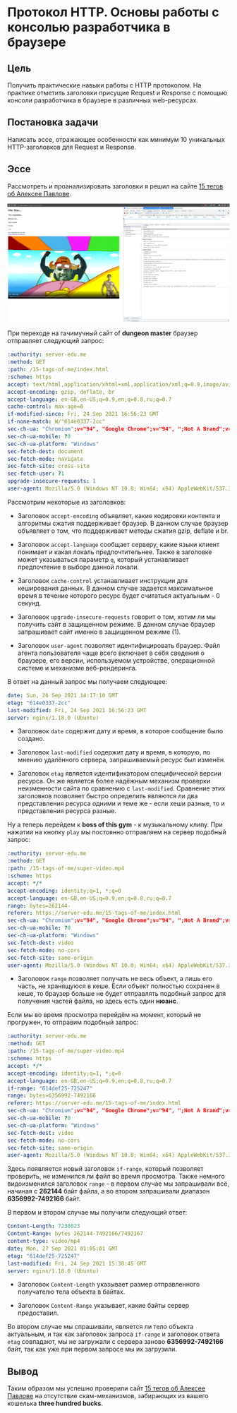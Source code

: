 # Протокол HTTP. Основы работы с консолью разработчика в браузере


## Цель

Получить практические навыки работы с HTTP протоколом. На практике отметить заголовки присущие Request и Response с помощью консоли разработчика в браузере в различных web-ресурсах.


## Постановка задачи

Написать эссе, отражающее особенности как минимум 10 уникальных HTTP-заголовков для Request и Response.


## Эссе

Рассмотреть и проанализировать заголовки я решил на сайте [15 тегов об Алексее Павлове](https://server-edu.me/15-tags-of-me/index.html).

![15 тегов об Алексее Павлове](images/15-tags-of-Aleksei-Pavlov.png)

При переходе на гачимучный сайт of **dungeon master** браузер отправляет следующий запрос:

```yaml
:authority: server-edu.me
:method: GET
:path: /15-tags-of-me/index.html
:scheme: https
accept: text/html,application/xhtml+xml,application/xml;q=0.9,image/avif,image/webp,image/apng,*/*;q=0.8,application/signed-exchange;v=b3;q=0.9
accept-encoding: gzip, deflate, br
accept-language: en-GB,en-US;q=0.9,en;q=0.8,ru;q=0.7
cache-control: max-age=0
if-modified-since: Fri, 24 Sep 2021 16:56:23 GMT
if-none-match: W/"614e0337-2cc"
sec-ch-ua: "Chromium";v="94", "Google Chrome";v="94", ";Not A Brand";v="99"
sec-ch-ua-mobile: ?0
sec-ch-ua-platform: "Windows"
sec-fetch-dest: document
sec-fetch-mode: navigate
sec-fetch-site: cross-site
sec-fetch-user: ?1
upgrade-insecure-requests: 1
user-agent: Mozilla/5.0 (Windows NT 10.0; Win64; x64) AppleWebKit/537.36 (KHTML, like Gecko) Chrome/94.0.4606.61 Safari/537.36
```

Рассмотрим некоторые из заголовков:

- Заголовок `accept-encoding` объявляет, какие кодировки контента и алгоритмы сжатия поддерживает браузер. В данном случае браузер объявляет о том, что поддерживает методы сжатия gzip, deflate и br.

- Заголовок `accept-language` сообщает серверу, какие языки клиент понимает и какая локаль предпочтительнее. Также в заголовке может указываться параметр `q`, который устанавливает предпочтение в выборе данной локали.

- Заголовок `cache-control` устанавливает инструкции для кеширования данных. В данном случае задается максимальное время в течение которого ресурс будет считаться актуальным - 0 секунд.

- Заголовок `upgrade-insecure-requests` говорит о том, хотим ли мы получить сайт в защищенном режиме. В данном случае браузер запрашивает сайт именно в защищенном режиме (1).

- Заголовок `user-agent` позволяет идентифицировать браузер. Файл агента пользователя чаще всего включает в себя сведения о браузере, его версии, используемом устройстве, операционной системе и механизме веб-рендеринга.

В ответ на данный запрос мы получаем следующее:

```yaml
date: Sun, 26 Sep 2021 14:17:10 GMT
etag: "614e0337-2cc"
last-modified: Fri, 24 Sep 2021 16:56:23 GMT
server: nginx/1.18.0 (Ubuntu)
```

- Заголовок `date` содержит дату и время, в которое сообщение было создано.

- Заголовок `last-modified` содержит дату и время, в которую, по мнению удалённого сервера, запрашиваемый ресурс был изменён.

- Заголовок `etag` является идентификатором специфической версии ресурса. Он же является более надёжным механизм проверки неизменности сайта по сравнению с `last-modified`. Сравнение этих заголовков позволяет быстро определить являются ли два представления ресурса одними и теме же - если хеши разные, то и представления ресурса разные.

Ну а теперь перейдем к **boss of this gym** - к музыкальному клипу. При нажатии на кнопку `play` мы постоянно отправляем на сервер подобный запрос:

```yaml
:authority: server-edu.me
:method: GET
:path: /15-tags-of-me/super-video.mp4
:scheme: https
accept: */*
accept-encoding: identity;q=1, *;q=0
accept-language: en-GB,en-US;q=0.9,en;q=0.8,ru;q=0.7
range: bytes=262144-
referer: https://server-edu.me/15-tags-of-me/index.html
sec-ch-ua: "Chromium";v="94", "Google Chrome";v="94", ";Not A Brand";v="99"
sec-ch-ua-mobile: ?0
sec-ch-ua-platform: "Windows"
sec-fetch-dest: video
sec-fetch-mode: no-cors
sec-fetch-site: same-origin
user-agent: Mozilla/5.0 (Windows NT 10.0; Win64; x64) AppleWebKit/537.36 (KHTML, like Gecko) Chrome/94.0.4606.61 Safari/537.36
```

- Заголовок `range` позволяет получать не весь объект, а лишь его часть, не хранящуюся в кеше. Если объект полностью сохранен в кеше, то браузер больше не будет отправлять подобный запрос для получения частей файла, но здесь есть один **нюанс**.

Если мы во время просмотра перейдём на момент, который не прогружен, то отправим подобный запрос:

```yaml
:authority: server-edu.me
:method: GET
:path: /15-tags-of-me/super-video.mp4
:scheme: https
accept: */*
accept-encoding: identity;q=1, *;q=0
accept-language: en-GB,en-US;q=0.9,en;q=0.8,ru;q=0.7
if-range: "614def25-725247"
range: bytes=6356992-7492166
referer: https://server-edu.me/15-tags-of-me/index.html
sec-ch-ua: "Chromium";v="94", "Google Chrome";v="94", ";Not A Brand";v="99"
sec-ch-ua-mobile: ?0
sec-ch-ua-platform: "Windows"
sec-fetch-dest: video
sec-fetch-mode: no-cors
sec-fetch-site: same-origin
user-agent: Mozilla/5.0 (Windows NT 10.0; Win64; x64) AppleWebKit/537.36 (KHTML, like Gecko) Chrome/94.0.4606.61 Safari/537.36
```

Здесь появляется новый заголовок `if-range`, который позволяет проверить, не изменился ли файл во время просмотра. Также немного видоизменился заголовок `range` - в первом случае мы запрашивали всё, начиная с **262144** байт файла, а во втором запрашивали диапазон **6356992-7492166** байт.

В первом и втором случае мы получили следующий ответ:

```yaml
Content-Length: 7230023
Content-Range: bytes 262144-7492166/7492167
content-type: video/mp4
date: Mon, 27 Sep 2021 01:05:01 GMT
etag: "614def25-725247"
last-modified: Fri, 24 Sep 2021 15:30:45 GMT
server: nginx/1.18.0 (Ubuntu)
```

- Заголовок `Content-Length` указывает размер отправленного получателю тела объекта в байтах.

- Заголовок `Content-Range` указывает, какие байты сервер предоставил.

Во втором случае мы спрашивали, является ли тело объекта актуальным, и так как заголовок запроса `if-range` и заголовок ответа `etag` совпадают, мы не загружали с сервера заново **6356992-7492166** байт, так как уже при первом запросе мы их загрузили.


## Вывод

Таким образом мы успешно проверили сайт [15 тегов об Алексее Павлове](https://server-edu.me/15-tags-of-me/index.html) на отсутствие скам-механизмов, забирающих из вашего кошелька **three hundred bucks**.
